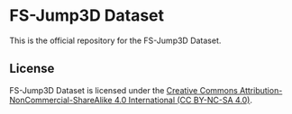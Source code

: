 # FS-Jump3D Dataset
This is the official repository for the FS-Jump3D Dataset.

## License

FS-Jump3D Dataset is licensed under the [Creative Commons Attribution-NonCommercial-ShareAlike 4.0 International (CC BY-NC-SA 4.0)](https://creativecommons.org/licenses/by-nc-sa/4.0/).
